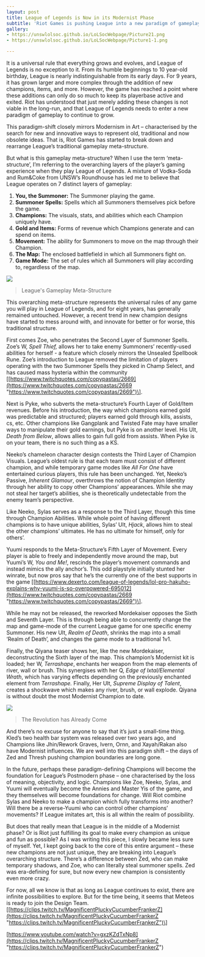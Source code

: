 ```yaml
---
layout: post
title: League of Legends is Now in its Modernist Phase
subtitle: 'Riot Games is pushing League into a new paradigm of gameplay. '
gallery:
- https://unswlolsoc.github.io/LoLSocWebpage/Picture21.png
- https://unswlolsoc.github.io/LoLSocWebpage/Picture1-1.png

---
```

It is a universal rule that everything grows and evolves, and League of Legends is no exception to it. From its humble beginnings to 10 year-old birthday, League is nearly indistinguishable from its early days. For 9 years, it has grown larger and more complex through the addition of new champions, items, and more. However, the game has reached a point where these additions can only do so much to keep its playerbase active and exited. Riot has understood that just merely adding these changes is not viable in the long-run, and that League of Legends needs to enter a new paradigm of gameplay to continue to grow.

This paradigm-shift closely mirrors Modernism in Art – characterised by the search for new and innovative ways to represent old, traditional and now obsolete ideas. That is, Riot Games has started to break down and rearrange League’s traditional gameplay meta-structure.

But what is this gameplay meta-structure? When I use the term ‘meta-structure’, I’m referring to the overarching layers of the player’s gaming experience when they play League of Legends. A mixture of Vodka-Soda and Rum&Coke from UNSW’s Roundhouse has led me to believe that League operates on 7 distinct layers of gameplay:

1. **You, the Summoner:** The Summoner playing the game.
2. **Summoner Spells:** Spells which all Summoners themselves pick before the game.
3. **Champions:** The visuals, stats, and abilities which each Champion uniquely have.
4. **Gold and Items:** Forms of revenue which Champions generate and can spend on items.
5. **Movement:** The ability for Summoners to move on the map through their Champion.
6. **The Map:** The enclosed battlefield in which all Summoners fight on.
7. **Game Mode:** The set of rules which all Summoners will play according to, regardless of the map.

![](https://unswlolsoc.github.io/LoLSocWebpage/uploads/Picture1-1.png)

> League's Gameplay Meta-Structure

This overarching meta-structure represents the universal rules of any game you will play in League of Legends, and for eight years, has generally remained untouched. However, a recent trend in new champion designs have started to mess around with, and innovate for better or for worse, this traditional structure.

First comes Zoe, who penetrates the Second Layer of Summoner Spells. Zoe’s W, _Spell Thief,_ allows her to take enemy Summoners’ recently-used abilities for herself - a feature which closely mirrors the Unsealed Spellbook Rune. Zoe’s introduction to League removed the limitation of players operating with the two Summoner Spells they picked in Champ Select, and has caused mass hysteria within the community \[[https://www.twitchquotes.com/copypastas/2669](https://www.twitchquotes.com/copypastas/2669 "https://www.twitchquotes.com/copypastas/2669")\].

Next is Pyke, who subverts the meta-structure’s Fourth Layer of Gold/Item revenues. Before his introduction, the way which champions earned gold was predictable and structured; players earned gold through kills, assists, cs, etc. Other champions like Gangplank and Twisted Fate may have smaller ways to manipulate their gold earnings, but Pyke is on another level. His Ult, _Death from Below_, allows allies to gain full gold from assists. When Pyke is on your team, there is no such thing as a KS.

Neeko’s chameleon character design contests the Third Layer of Champion Visuals. League’s oldest rule is that each team must consist of different champion, and while temporary game modes like _All For One_ have entertained curious players, this rule has been unchanged. Yet, Neeko’s Passive, _Inherent Glamour_, overthrows the notion of Champion Identity through her ability to copy other Champions’ appearances. While she may not steal her target’s abilities, she is theoretically undetectable from the enemy team’s perspective.

Like Neeko, Sylas serves as a response to the Third Layer, though this time through Champion Abilities. While whole point of having different champions is to have unique abilities, Sylas’ Ult, _Hjack_, allows him to steal the other champions’ ultimates. He has no ultimate for himself, only for others’.

Yuumi responds to the Meta-Structure’s Fifth Layer of Movement. Every player is able to freely and independently move around the map, but Yuumi’s W, _You and Me!_, rescinds the player’s movement commands and instead mimics the ally anchor’s. This odd playstyle initially stunted her winrate, but now pros say that he’s the currently one of the best supports in the game \[[https://www.dexerto.com/league-of-legends/lol-pro-hakuho-explains-why-yuumi-is-so-overpowered-695012](https://www.twitchquotes.com/copypastas/2669 "https://www.twitchquotes.com/copypastas/2669")\].

While he may not be released, the reworked Mordekaiser opposes the Sixth and Seventh Layer. This is through being able to concurrently change the map and game-mode of the current League game for one specific enemy Summoner. His new Ult, _Realm of Death_, shrinks the map into a small ‘Realm of Death’, and changes the game mode to a traditional 1v1.

Finally, the Qiyana teaser shows her, like the new Mordekaiser, deconstructing the Sixth layer of the map. This champion’s Modernist kit is loaded; her W, _Terrashape_, enchants her weapon from the map elements of river, wall or brush. This synergises with her Q, _Edge of Ixtal/Elemental Wrath_, which has varying effects depending on the previously enchanted element from _Terrashape._ Finally, Her Ult, _Supreme Display of Talent_, creates a shockwave which makes any river, brush, or wall explode. Qiyana is without doubt the most Modernist Champion to date.

![](https://unswlolsoc.github.io/LoLSocWebpage/uploads/Picture21.png)

> The Revolution has Already Come

And there’s no excuse for anyone to say that it’s just a small-time thing. Kled’s two health bar system was released over two years ago, and Champions like Jhin/Rework Graves, Ivern, Ornn, and Xayah/Rakan also have Modernist influences. We are well into this paradigm shift – the days of Zed and Thresh pushing champion boundaries are long gone.

In the future, perhaps these paradigm-defining Champions will become the foundation for League’s Postmodern phase – one characterised by the loss of meaning, objectivity, and logic. Champions like Zoe, Neeko, Sylas, and Yuumi will eventually become the Annies and Master Yis of the game, and they themselves will become foundations for change. Will Riot combine Sylas and Neeko to make a champion which fully transforms into another? Will there be a reverse-Yuumi who can control other champions’ movements? If League imitates art, this is all within the realm of possibility.

But does that really mean that League is in the middle of a Modernist phase? Or is Riot just fulfilling its goal to make every champion as unique and fun as possible? As I was writing this piece, I slowly became less sure of myself. Yet, I kept going back to the core of this entire argument – these new champions are not just unique, they are breaking into League’s overarching structure. There’s a difference between Zed, who can make temporary shadows, and Zoe, who can literally steal summoner spells. Zed was era-defining for sure, but now every new champion is consistently even more crazy.

For now, all we know is that as long as League continues to exist, there are infinite possibilities to explore. But for the time being, it seems that Meteos is ready to join the Design Team. \[[https://clips.twitch.tv/MagnificentPluckyCucumberFrankerZ](https://clips.twitch.tv/MagnificentPluckyCucumberFrankerZ "https://clips.twitch.tv/MagnificentPluckyCucumberFrankerZ")\]

[https://www.youtube.com/watch?v=gxzKZdTxNp8](https://clips.twitch.tv/MagnificentPluckyCucumberFrankerZ "https://clips.twitch.tv/MagnificentPluckyCucumberFrankerZ")